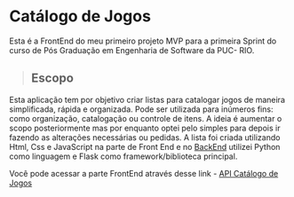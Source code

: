 # Catálogo de Jogos 

Esta é a FrontEnd do meu primeiro projeto MVP para a primeira Sprint do curso de Pós Graduação em Engenharia de Software da PUC- RIO. 

> ## Escopo
Esta aplicação tem por objetivo criar listas para catalogar jogos de maneira simplificada, rápida e organizada. Pode ser utilizada para inúmeros fins: como organização, catalogação ou controle de itens. A ideia é aumentar o scopo posteriormente mas por enquanto optei pelo simples para depois ir fazendo as alterações necessárias ou pedidas. 
A lista foi criada utilizando Html, Css e JavaScript na parte de Front End e no [BackEnd](https://github.com/Penichezito/MVP-Sprint-1-BackEnd) utilizei Python como linguagem e Flask como framework/biblioteca principal. 


Você pode acessar a parte FrontEnd através desse link - [API Catálogo de Jogos](file:///C:/Users/T/OneDrive/%C3%81rea%20de%20Trabalho/MVP%20lista%20Jogos/meu_app_frontend/index.html)


